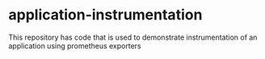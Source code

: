 # application-instrumentation
This repository has code that is used to demonstrate instrumentation of an application using prometheus exporters

